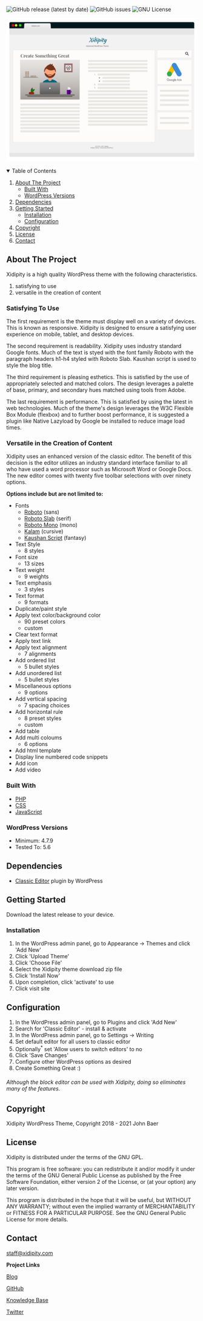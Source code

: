 <!--
*** Thanks for checking out the Best-README-Template. If you have a suggestion
*** that would make this better, please fork the repo and create a pull request
*** or simply open an issue with the tag "enhancement".
*** Thanks again! Now go create something AMAZING! :D
-->

<!-- PROJECT SHIELDS -->
<!--
*** I'm using markdown "reference style" links for readability.
*** Reference links are enclosed in brackets [ ] instead of parentheses ( ).
*** See the bottom of this document for the declaration of the reference variables
*** for contributors-url, forks-url, etc. This is an optional, concise syntax you may use.
*** https://www.markdownguide.org/basic-syntax/#reference-style-links
-->
![GitHub release (latest by date)](https://img.shields.io/github/v/release/wpthemedev/xidipity?style=for-the-badge)
![GitHub issues](https://img.shields.io/github/issues/wpthemedev/xidipity?color=cc0000&style=for-the-badge)
![GNU License](https://img.shields.io/static/v1?label=GNU-GPL&message=3&color=007fa3&style=for-the-badge)

![Xidipity GitHub Readme Screenshot](screenshot.png)

<!-- TABLE OF CONTENTS -->
<details open="open">
  <summary>Table of Contents</summary>
  <ol>
    <li>
      <a href="#about-the-project">About The Project</a>
      <ul>
        <li><a href="#built-with">Built With</a></li>
        <li><a href="#wordpress-versions">WordPress Versions</a></li>
      </ul>
    </li>
    <li><a href="#dependencies">Dependencies</a></li>
    <li>
      <a href="#getting-started">Getting Started</a>
      <ul>
        <li><a href="#installation">Installation</a></li>
        <li><a href="#configuration">Configuration</a></li>
      </ul>
    </li>
    <li><a href="#copyright">Copyright</a></li>
    <li><a href="#license">License</a></li>
    <li><a href="#contact">Contact</a></li>
  </ol>
</details>

<!-- ABOUT THE PROJECT -->
## About The Project

Xidipity is a high quality WordPress theme with the following characteristics.
1. satisfying to use
2. versatile in the creation of content

### Satisfying To Use

The first requirement is the theme must display well on a variety of devices. This is known as responsive. Xidipity is designed to ensure a satisfying user experience on mobile, tablet, and desktop devices.

The second requirement is readability. Xidipity uses industry standard Google fonts. Much of the text is styed with the font family Roboto with the paragraph headers h1-h4 styled with Roboto Slab. Kaushan script is used to style the blog title.

The third requirement is pleasing esthetics. This is satisfied by the use of appropriately selected and matched colors. The design leverages a palette of base, primary, and secondary hues matched using tools from Adobe.

The last requirement is performance. This is satisfied by using the latest in web technologies. Much of the theme's design leverages the W3C Flexible Box Module (flexbox) and to further boost performance, it is suggested a plugin like Native Lazyload by Google be installed to reduce image load times. 

### Versatile in the Creation of Content

Xidipity uses an enhanced version of the classic editor. The benefit of this decision is the editor utilizes an industry standard interface familiar to all who have used a word processor such as Microsoft Word or Google Docs. The new editor comes with twenty five toolbar selections with over ninety options.

**Options include but are not limited to:**

- Fonts
  - [Roboto](https://fonts.google.com/specimen/Roboto) (sans)
  - [Roboto Slab](https://fonts.google.com/specimen/Roboto+Slab?query=Roboto+Slab) (serif)
  - [Roboto Mono](https://fonts.google.com/specimen/Roboto+Mono?query=roboto+mono) (mono)
  - [Kalam](https://fonts.google.com/specimen/Kalam?query=kalam) (cursive)
  - [Kaushan Script](https://fonts.google.com/specimen/Kaushan+Script?query=Kaushan+Script) (fantasy)
- Text Style
  - 8 styles
- Font size
  - 13 sizes
- Text weight
  - 9 weights
- Text emphasis
  - 3 styles
- Text format
  - 9 formats
- Duplicate/paint style
- Apply text color/background color
  - 90 preset colors
  - custom
- Clear text format
- Apply text link
- Apply text alignment
  - 7 alignments
- Add ordered list
  - 5 bullet styles
- Add unordered list
  - 5 bullet styles
- Miscellaneous options
  - 9 options
- Add vertical spacing
  - 7 spacing choices
- Add horizontal rule
  - 8 preset styles
  - custom
- Add table
- Add multi coloums
  - 6 options
- Add html template
- Display line numbered code snippets
- Add icon
- Add video

### Built With

* [PHP](https://www.php.net/get-involved.php)
* [CSS](https://www.w3.org/Style/CSS/specs.en.html)
* [JavaScript](https://www.w3.org/wiki/JavaScript_best_practices)

### WordPress Versions
* Minimum: 4.7.9
* Tested To: 5.6

## Dependencies

* [Classic Editor](https://wordpress.org/plugins/classic-editor/) plugin by WordPress

## Getting Started

Download the latest release to your device.

<!-- Installation -->
### Installation

1. In the WordPress admin panel, go to Appearance -> Themes and click 'Add New'
2. Click 'Upload Theme'
3. Click 'Choose File'
4. Select the Xidipity theme download zip file
5. Click 'Install Now'
6. Upon completion, click 'activate' to use
7. Click visit site

<!-- Configuration -->
## Configuration
1. In the WordPress admin panel, go to Plugins and click 'Add New'
2. Search for 'Classic Editor' - install & activate
3. In the WordPress admin panel, go to Settings -> Writing
4. Set default editor for all users to classic editor
5. Optionally<sup>*</sup> set 'Allow users to switch editors' to no
6. Click 'Save Changes'
9. Configure other WordPress options as desired
10. Create Something Great :)

<h6>Although the block editor can be used with Xidipity, doing so eliminates many of the features.</h6>

<!-- Copyright -->
## Copyright

Xidipity WordPress Theme, Copyright 2018 - 2021 John Baer

<!-- LICENSE -->
## License

Xidipity is distributed under the terms of the GNU GPL.

This program is free software: you can redistribute it and/or modify
it under the terms of the GNU General Public License as published by
the Free Software Foundation, either version 2 of the License, or
(at your option) any later version.

This program is distributed in the hope that it will be useful,
but WITHOUT ANY WARRANTY; without even the implied warranty of
MERCHANTABILITY or FITNESS FOR A PARTICULAR PURPOSE. See the
GNU General Public License for more details.


<!-- CONTACT -->
## Contact

[staff@xidipity.com](mailto:staff@xidipity.com)

**Project Links**

[Blog](https://xidipity.com)

[GitHub](https://github.com/WpThemeDev/xidipity)

[Knowledge Base](https://doc.xidipity.com) 

[Twitter](https://twitter.com/xidipity)

